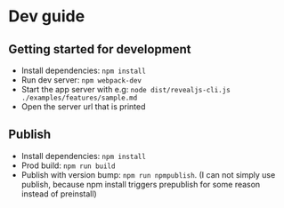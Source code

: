 # Dev guide

## Getting started for development

- Install dependencies: `npm install`
- Run dev server: `npm webpack-dev`
- Start the app server with e.g: `node dist/revealjs-cli.js ./examples/features/sample.md`
- Open the server url that is printed

## Publish

- Install dependencies: `npm install`
- Prod build: `npm run build`
- Publish with version bump: `npm run npmpublish`.
    (I can not simply use publish, because npm install triggers prepublish for some reason instead of preinstall)
